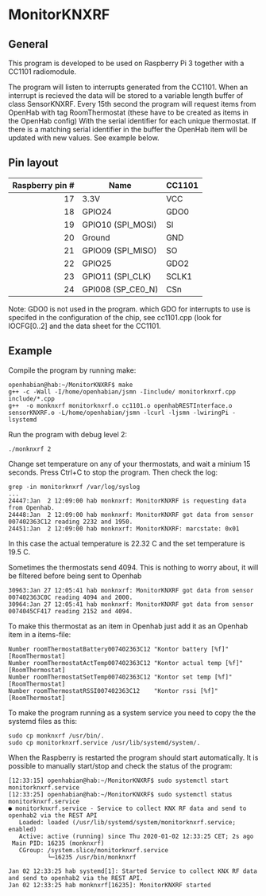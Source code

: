 # MonitorKNXRF

## General

This program is developed to be used on Raspberry Pi 3 together with a CC1101 radiomodule.

The program will listen to interrupts generated from the CC1101. When an interrupt is recieved the data will be stored to a variable length buffer of class SensorKNXRF.
Every 15th second the program will request items from OpenHab with tag RoomThermostat (these have to be created as items in the OpenHab config) With the serial identifier for each unique thermostat. If there is a matching serial identifier in the buffer the OpenHab item will be updated with new values. See example below.

## Pin layout

| Raspberry pin # | Name | CC1101 |
| --: | --- | --- |
| 17 | 3.3V              | VCC |
| 18 | GPIO24            | GDO0 |
| 19 | GPIO10 (SPI_MOSI) | SI |
| 20 | Ground            | GND |
| 21 | GPIO09 (SPI_MISO) | SO |
| 22 | GPIO25            | GDO2 |
| 23 | GPIO11 (SPI_CLK)  | SCLK1 |
| 24 | GPI008 (SP_CE0_N) | CSn |

Note: GDO0 is not used in the program. which GDO for interrupts to use is specifed in the configuration of the chip, see cc1101.cpp (look for IOCFG[0..2] and the data sheet for the CC1101.

## Example

Compile the program by running make:
```
openhabian@hab:~/MonitorKNXRF$ make
g++ -c -Wall -I/home/openhabian/jsmn -Iinclude/ monitorknxrf.cpp include/*.cpp
g++  -o monknxrf monitorknxrf.o cc1101.o openhabRESTInterface.o sensorKNXRF.o -L/home/openhabian/jsmn -lcurl -ljsmn -lwiringPi -lsystemd
```

Run the program with debug level 2:
```
./monknxrf 2
```
Change set temperature on any of your thermostats, and wait a minium 15 seconds.
Press Ctrl+C to stop the program.
Then check the log:
```
grep -in monitorknxrf /var/log/syslog
...
24447:Jan  2 12:09:00 hab monknxrf: MonitorKNXRF is requesting data from Openhab.
24448:Jan  2 12:09:00 hab monknxrf: MonitorKNXRF got data from sensor 007402363C12 reading 2232 and 1950.
24451:Jan  2 12:09:00 hab monknxrf: MonitorKNXRF: marcstate: 0x01

```
In this case the actual temperature is 22.32 C and the set temperature is 19.5 C.

Sometimes the thermostats send 4094. This is nothing to worry about, it will be filtered before being sent to Openhab
```
30963:Jan 27 12:05:41 hab monknxrf: MonitorKNXRF got data from sensor 007402363C0C reading 4094 and 2000.
30964:Jan 27 12:05:41 hab monknxrf: MonitorKNXRF got data from sensor 0074045CF417 reading 2152 and 4094.
```

To make this thermostat as an item in Openhab just add it as an Openhab item in a items-file:
```
Number roomThermostatBattery007402363C12 "Kontor battery [%f]" [RoomThermostat]
Number roomThermostatActTemp007402363C12 "Kontor actual temp [%f]" [RoomThermostat]
Number roomThermostatSetTemp007402363C12 "Kontor set temp [%f]" [RoomThermostat]
Number roomThermostatRSSI007402363C12 	 "Kontor rssi [%f]" [RoomThermostat]
```

To make the program running as a system service you need to copy the the systemd files as this:
```
sudo cp monknxrf /usr/bin/.
sudo cp monitorknxrf.service /usr/lib/systemd/system/.
```

When the Raspberry is restarted the program should start automatically. It is possible to manually start/stop and check the status of the program:
```
[12:33:15] openhabian@hab:~/MonitorKNXRF$ sudo systemctl start monitorknxrf.service
[12:33:25] openhabian@hab:~/MonitorKNXRF$ sudo systemctl status monitorknxrf.service
● monitorknxrf.service - Service to collect KNX RF data and send to openhab2 via the REST API
   Loaded: loaded (/usr/lib/systemd/system/monitorknxrf.service; enabled)
   Active: active (running) since Thu 2020-01-02 12:33:25 CET; 2s ago
 Main PID: 16235 (monknxrf)
   CGroup: /system.slice/monitorknxrf.service
           └─16235 /usr/bin/monknxrf

Jan 02 12:33:25 hab systemd[1]: Started Service to collect KNX RF data and send to openhab2 via the REST API.
Jan 02 12:33:25 hab monknxrf[16235]: MonitorKNXRF started
```